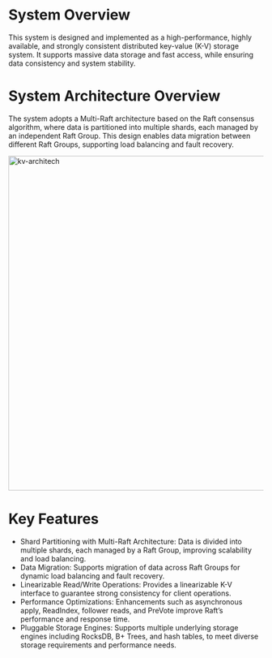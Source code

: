 # System Overview

This system is designed and implemented as a high-performance, highly available, and strongly consistent distributed key-value (K-V) storage system. It supports massive data storage and fast access, while ensuring data consistency and system stability. 

# System Architecture Overview

The system adopts a Multi-Raft architecture based on the Raft consensus algorithm, where data is partitioned into multiple shards, each managed by an independent Raft Group. This design enables data migration between different Raft Groups, supporting load balancing and fault recovery.


<img width="713" height="660" alt="kv-architech" src="https://github.com/user-attachments/assets/16349491-9854-49ea-83fa-c77ab43a1305" />


# Key Features

- Shard Partitioning with Multi-Raft Architecture: Data is divided into multiple shards, each managed by a Raft Group, improving scalability and load balancing.
- Data Migration: Supports migration of data across Raft Groups for dynamic load balancing and fault recovery.
- Linearizable Read/Write Operations: Provides a linearizable K-V interface to guarantee strong consistency for client operations.
- Performance Optimizations: Enhancements such as asynchronous apply, ReadIndex, follower reads, and PreVote improve Raft’s performance and response time.
- Pluggable Storage Engines: Supports multiple underlying storage engines including RocksDB, B+ Trees, and hash tables, to meet diverse storage requirements and performance needs.
